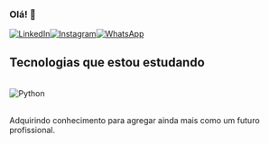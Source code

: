 
### Olá! 👋 

[![LinkedIn](https://img.shields.io/badge/LinkedIn-0077B5?style=for-the-badge&logo=linkedin&logoColor=white)](https://www.linkedin.com/in/icaro-nascimento-431767184/)[![Instagram](https://img.shields.io/badge/Instagram-E4405F?style=for-the-badge&logo=instagram&logoColor=white)](https://www.instagram.com/pgicaro/?hl=pt-br)[![WhatsApp](https://img.shields.io/badge/WhatsApp-25D366?style=for-the-badge&logo=whatsapp&logoColor=white)](https://api.whatsapp.com/send?phone=5571993384039&text=Ol%C3%A1%2C%20Icaro!%20)


## Tecnologias que estou estudando

<div style="display: inline_block"><br/>
    <img align="center"alt="Python" src="https://img.shields.io/badge/python-3670A0?style=for-the-badge&logo=python&logoColor=ffdd54" />
    
</div><br/>

Adquirindo conhecimento para agregar ainda mais como um futuro profissional.
